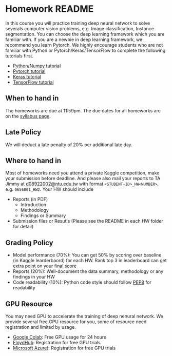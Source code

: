 # Homework README
In this course you will practice training deep neural network to solve severals computer vision problems, e.g. Image classification, Instance segmentation. You can choose the deep learning framework which you are familiar with. If you are a newbie in deep learning framework, we recommend you learn Pytorch. We highly encourage students who are not familiar with Python or Pytorch/Keras/TensorFlow to complete the following tutorials first.
- [Python/Numpy tutorial](http://cs231n.github.io/python-numpy-tutorial/)
- [Pytorch tutorial](https://pytorch.org/tutorials/)
- [Keras tutorial](https://elitedatascience.com/keras-tutorial-deep-learning-in-python)
- [TensorFlow tutorial](https://www.tensorflow.org/tutorials)

## When to hand in
The homeworks are due at 11:59pm. The due dates for all homeworks are on the [syllabus page](https://github.com/NCTU-VRDL/CS_IOC5008#syllabus).
## Late Policy
We will deduct a late penalty of 20% per additional late day.
## Where to hand in
Most of homeworks need you attend a private Kaggle competition, make your submission before deadline. And please also mail your reports to TA Jimmy at d08922002@ntu.edu.tw with format ```<STUDENT-ID>_HW<NUMBER>```, e.g. ```0656001_HW2```. Your HW should include
- Reports (in PDF)
  - Introduction
  - Methodology
  - Findings or Summary
- Submission files or Resutls (Please see the README in each HW folder for detail)
## Grading Policy
- Model performance (70%): You can get 50% by scoring over baseline (in Kaggle learderbaord) for each HW. Rank top 3 in leaderboard can get extra point on your final score
- Reports (20%): Well-document the data summary, methodology or any findings in your HW
- Code readability (10%): Python code style should follow [PEP8](https://realpython.com/python-pep8/) for readability
## GPU Resource
You may need GPU to accelerate the training of deep nenural network. We provide several free GPU resource for you, some of resource need registration and limited by usage.
- [Google Colab](https://colab.research.google.com/notebooks/gpu.ipynb): Free GPU usage for 24 hours
- [FloydHub](https://www.floydhub.com/): Registration for free GPU trials
- [Microsoft Azure](https://azure.microsoft.com/en-us/pricing/details/virtual-machines/linux/)): Registration for free GPU trials
